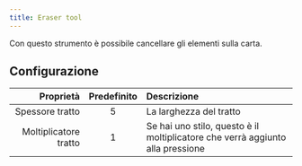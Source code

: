 ```yaml
---
title: Eraser tool
---
```


Con questo strumento è possibile cancellare gli elementi sulla carta.

## Configurazione

|             Proprietà | Predefinito | Descrizione                                                                    |
| --------------------: | :---------: | :----------------------------------------------------------------------------- |
|       Spessore tratto |      5      | La larghezza del tratto                                                        |
| Moltiplicatore tratto |      1      | Se hai uno stilo, questo è il moltiplicatore che verrà aggiunto alla pressione |
